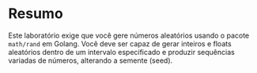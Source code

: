 # Resumo

Este laboratório exige que você gere números aleatórios usando o pacote `math/rand` em Golang. Você deve ser capaz de gerar inteiros e floats aleatórios dentro de um intervalo especificado e produzir sequências variadas de números, alterando a semente (seed).
